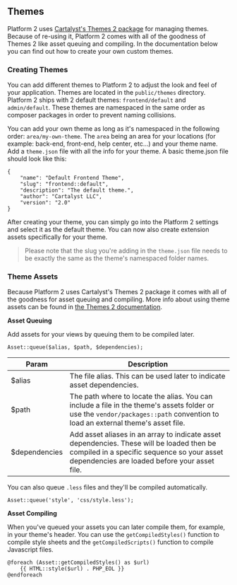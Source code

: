 ## Themes

Platform 2 uses [Cartalyst's Themes 2 package](http://cartalyst.com/manual/themes) for managing themes. Because of re-using it, Platform 2 comes with all of the goodness of Themes 2 like asset queuing and compiling. In the documentation below you can find out how to create your own custom themes.

### Creating Themes

You can add different themes to Platform 2 to adjust the look and feel of your application. Themes are located in the `public/themes` directory. Platform 2 ships with 2 default themes: `frontend/default` and `admin/default`. These themes are namespaced in the same order as composer packages in order to prevent naming collisions.

You can add your own theme as long as it's namespaced in the following order: `area/my-own-theme`. The `area` being an area for your locations (for example: back-end, front-end, help center, etc...) and your theme name. Add a `theme.json` file with all the info for your theme. A basic theme.json file should look like this:

	{
		"name": "Default Frontend Theme",
		"slug": "frontend::default",
		"description": "The default theme.",
		"author": "Cartalyst LLC",
		"version": "2.0"
	}

After creating your theme, you can simply go into the Platform 2 settings and select it as the default theme. You can now also create extension assets specifically for your theme.

> Please note that the slug you're adding in the `theme.json` file needs to be exactly the same as the theme's namespaced folder names.


### Theme Assets

Because Platform 2 uses Cartalyst's Themes 2 package it comes with all of the goodness for asset queuing and compiling. More info about using theme assets can be found in [the Themes 2 documentation](http://cartalyst.com/manual/themes).

**Asset Queuing**

Add assets for your views by queuing them to be compiled later.

	Asset::queue($alias, $path, $dependencies);

Param | Description
----- | ------------
$alias | The file alias. This can be used later to indicate asset dependencies.
$path | The path where to locate the alias. You can include a file in the theme's assets folder or use the `vendor/packages::path` convention to load an external theme's asset file.
$dependencies | Add asset aliases in an array to indicate asset dependencies. These will be loaded then be compiled in a specific sequence so your asset dependencies are loaded before your asset file.

You can also queue `.less` files and they'll be compiled automatically.

	Asset::queue('style', 'css/style.less');

**Asset Compiling**

When you've queued your assets you can later compile them, for example, in your theme's header. You can use the `getCompiledStyles()` function to compile style sheets and the `getCompiledScripts()` function to compile Javascript files.

	@foreach (Asset::getCompiledStyles() as $url)
		{{ HTML::style($url) . PHP_EOL }}
	@endforeach
